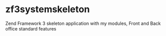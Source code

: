 # zf3systemskeleton
Zend Framework 3 skeleton application with my modules, Front and Back office standard features
